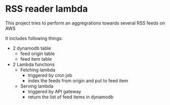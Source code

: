 # RSS reader lambda

This project tries to perform an aggregrations towards several RSS feeds on AWS

It includes following things:
- 2 dynamodb table
    - feed origin table
    - feed item table
- 2 Lambda functions
    - Fetching lambda
        - triggered by cron job
        - index the feeds from origin and put to feed item
    - Serving lambda
        - triggered by API gateway
        - return the list of feed items in dynamodb

